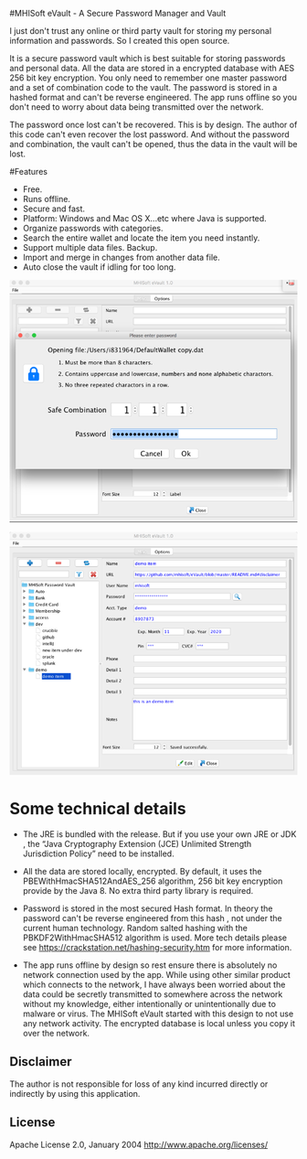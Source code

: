 #MHISoft eVault - A Secure Password Manager and  Vault

I just don't trust any online or third party vault for storing my personal information and passwords.  So I created this open source.

It is a secure password vault which is best suitable for storing passwords and personal data.  All the data are stored in a encrypted database with AES 256 bit key  encryption. You only need to remember one master password and a set of combination code to the vault. The password is stored in a hashed format and can't be reverse engineered.  The app runs offline so you don't need to worry about data being transmitted over the network.  

The password once lost can't be recovered. This is by design. The author of this code can't even recover the lost password. And without the password and combination, the vault can't be opened, thus the data in the vault will be lost. 

#Features
* Free. 
* Runs offline.
* Secure and fast. 
* Platform: Windows and Mac OS X...etc where Java  is supported. 
* Organize  passwords with categories.  
* Search the entire wallet and locate the item you need instantly. 
* Support multiple data files. Backup.
* Import and merge in changes from another data file. 
* Auto close the vault if idling for too long.

![Screenshot](dist/evault-screenshot-passwordform.png "screenshot")

![Screenshot](dist/evault-screenshot-main.png "screenshot")


# Some technical details

*  The JRE is bundled with the release. But if you use your own JRE or JDK , the  “Java Cryptography Extension (JCE) Unlimited Strength Jurisdiction Policy”  need to be installed. 

* All the data are stored locally, encrypted. By default, it uses the PBEWithHmacSHA512AndAES_256 algorithm, 256 bit key encryption provide by the Java 8.  No extra third party library is required. 
 
* Password is stored in the most secured Hash format. In theory the password can't be reverse engineered from this hash , not under the current human technology. Random salted hashing with the  PBKDF2WithHmacSHA512 algorithm is used.   More tech details please see  https://crackstation.net/hashing-security.htm for more information.

* The app runs offline by design so rest ensure there is absolutely no network connection used by the app. 
 While using other similar product which connects to the network, I have always been worried about the data could be secretly transmitted to somewhere across the network without my knowledge, either intentionally or unintentionally due to malware or virus.   The MHISoft eVault started with this design to not use any network activity. The encrypted database is local unless you copy it over the network.  
 
## Disclaimer
The author is not responsible for loss of any kind incurred directly or indirectly by using this application.

## License
Apache License 2.0, January 2004 http://www.apache.org/licenses/




